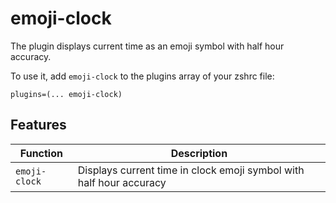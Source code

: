 # emoji-clock

The plugin displays current time as an emoji symbol with half hour accuracy.

To use it, add `emoji-clock` to the plugins array of your zshrc file:
```
plugins=(... emoji-clock)
```

## Features

| Function          | Description                                                          |
|-------------------|----------------------------------------------------------------------|
| `emoji-clock`     | Displays current time in clock emoji symbol with half hour accuracy  |
